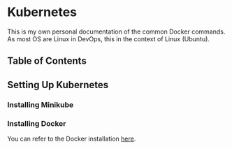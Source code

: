 # Kubernetes
This is my own personal documentation of the common Docker commands. <br>As most OS are Linux in DevOps, this in the context of Linux (Ubuntu).

## Table of Contents

## Setting Up Kubernetes
### Installing Minikube
### Installing Docker
You can refer to the Docker installation [here](https://github.com/leeyawnz/DevSecOps/blob/main/Docker/README.md#setting-up-docker).
